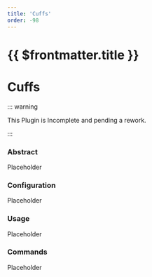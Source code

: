 ```yaml
---
title: 'Cuffs'
order: -98
---
```


# {{ $frontmatter.title }}

# Cuffs

::: warning 

This Plugin is Incomplete and pending a rework.

:::

### Abstract

Placeholder

### Configuration

Placeholder

### Usage

Placeholder

### Commands

Placeholder
